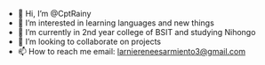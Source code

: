 - 👋 Hi, I’m @CptRainy
- 👀 I’m interested in learning languages and new things
- 🌱 I’m currently in 2nd year college of BSIT and studying Nihongo
- 💞️ I’m looking to collaborate on projects
- 📫 How to reach me
  email: larniereneesarmiento3@gmail.com
